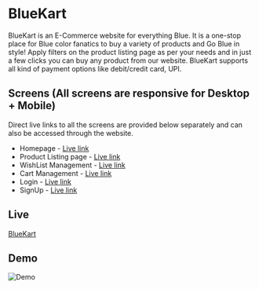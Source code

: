 # BlueKart

BlueKart is an E-Commerce website for everything Blue. It is a one-stop place for Blue color fanatics to buy a variety of products and Go Blue in style! Apply filters on the product listing page as per your needs and in just a few clicks you can buy any product from our website. BlueKart supports all kind of payment options like debit/credit card, UPI.

## Screens (All screens are responsive for Desktop + Mobile)

Direct live links to all the screens are provided below separately and can also be accessed through the website.

- Homepage - [Live link](https://bluekart.netlify.app/)
- Product Listing page - [Live link](https://bluekart.netlify.app/src/productlist)
- WishList Management - [Live link](https://bluekart.netlify.app/src/wishlist)
- Cart Management - [Live link](https://bluekart.netlify.app/src/cart)
- Login - [Live link](https://bluekart.netlify.app/src/login.html)
- SignUp - [Live link](https://bluekart.netlify.app/src/signup.html)

## Live

[BlueKart](https://bluekart.netlify.app/)

## Demo

![Demo](https://github.com/Devansu-Yadav/BlueKart/blob/documentationDemoVideos/assets/images/BlueKart%20demo.gif)
